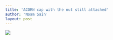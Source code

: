 ```yaml
---
title: 'ACORN cap with the nut still attached'
author: 'Noam Sain'
layout: post
---
```


[![](https://2.bp.blogspot.com/_8aN4krk1nsk/SvtRuIlAEDI/AAAAAAAAASQ/0iV4q6XRcXs/s1024/ATT00252.jpg)](https://2.bp.blogspot.com/_8aN4krk1nsk/SvtRuIlAEDI/AAAAAAAAASQ/0iV4q6XRcXs/s1600-h/ATT00252.jpg)